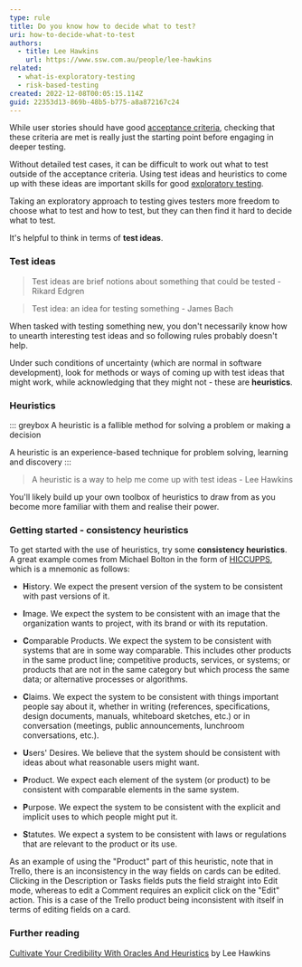 ```yaml
---
type: rule
title: Do you know how to decide what to test?
uri: how-to-decide-what-to-test
authors:
  - title: Lee Hawkins
    url: https://www.ssw.com.au/people/lee-hawkins
related:
  - what-is-exploratory-testing
  - risk-based-testing
created: 2022-12-08T00:05:15.114Z
guid: 22353d13-869b-48b5-b775-a8a872167c24
---
```

While user stories should have good [acceptance criteria](URL), checking that these criteria are met is really just the starting point before engaging in deeper testing.

Without detailed test cases, it can be difficult to work out what to test outside of the acceptance criteria. Using test ideas and heuristics to come up with these ideas are important skills for good [exploratory testing](https://www.ssw.com.au/rules/what-is-exploratory-testing).
            
<!--endintro-->

Taking an exploratory approach to testing gives testers more freedom to choose what to test and how to test, but they can then find it hard to decide what to test.

It's helpful to think in terms of **test ideas**.

### Test ideas

> Test ideas are brief notions about something that could be tested - Rikard Edgren
> Test idea: an idea for testing something - James Bach

When tasked with testing something new, you don't necessarily know how to unearth interesting test ideas and so following rules probably doesn't help. 

Under such conditions of uncertainty (which are normal in software development), look for methods or ways of coming up with test ideas that might work, while acknowledging that they might not - these are **heuristics**.

### Heuristics

::: greybox
A heuristic is a fallible method for solving a problem or making a decision

A heuristic is an experience-based technique for problem solving, learning and discovery
:::

> A heuristic is a way to help me come up with test ideas - Lee Hawkins


You'll likely build up your own toolbox of heuristics to draw from as you become more familiar with them and realise their power. 

### Getting started - consistency heuristics


To get started with the use of heuristics, try some **consistency heuristics**. A great example comes from Michael Bolton in the form of [HICCUPPS](https://developsense.com/blog/2012/07/few-hiccupps), which is a mnemonic as follows:

* **H**istory. We expect the present version of the system to be consistent with past versions of it.

* **I**mage. We expect the system to be consistent with an image that the organization wants to project, with its brand or with its reputation.
* **C**omparable Products. We expect the system to be consistent with systems that are in some way comparable. This includes other products in the same product line; competitive products, services, or systems; or products that are not in the same category but which process the same data; or alternative processes or algorithms.
* **C**laims. We expect the system to be consistent with things important people say about it, whether in writing (references, specifications, design documents, manuals, whiteboard sketches, etc.) or in conversation (meetings, public announcements, lunchroom conversations, etc.).
* **U**sers' Desires. We believe that the system should be consistent with ideas about what reasonable users might want. 
* **P**roduct. We expect each element of the system (or product) to be consistent with comparable elements in the same system.
* **P**urpose. We expect the system to be consistent with the explicit and implicit uses to which people might put it.
* **S**tatutes. We expect a system to be consistent with laws or regulations that are relevant to the product or its use.

As an example of using the "Product" part of this heuristic, note that in Trello, there is an inconsistency in the way fields on cards can be edited. Clicking in the Description or Tasks fields puts the field straight into Edit mode, whereas to edit a Comment requires an explicit click on the "Edit" action. This is a case of the Trello product being inconsistent with itself in terms of editing fields on a card.

### Further reading

[Cultivate Your Credibility With Oracles And Heuristics](https://www.ministryoftesting.com/dojo/lessons/cultivate-your-credibility-with-oracles-and-heuristics) by Lee Hawkins